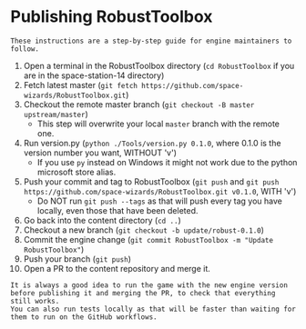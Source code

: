 ﻿# Publishing RobustToolbox

```admonish info
These instructions are a step-by-step guide for engine maintainers to follow.
```

1. Open a terminal in the RobustToolbox directory (`cd RobustToolbox` if you are in the space-station-14 directory)
2. Fetch latest master (`git fetch https://github.com/space-wizards/RobustToolbox.git`)
3. Checkout the remote master branch (`git checkout -B master upstream/master`)
   - This step will overwrite your local `master` branch with the remote one.
4. Run version.py (`python ./Tools/version.py 0.1.0`, where 0.1.0 is the version number you want, WITHOUT 'v')
   - If you use `py` instead on Windows it might not work due to the python microsoft store alias.
5. Push your commit and tag to RobustToolbox (`git push` and `git push https://github.com/space-wizards/RobustToolbox.git v0.1.0`, WITH 'v')
   - Do NOT run `git push --tags` as that will push every tag you have locally, even those that have been deleted.
6. Go back into the content directory (`cd ..`)
7. Checkout a new branch (`git checkout -b update/robust-0.1.0`)
8. Commit the engine change (`git commit RobustToolbox -m "Update RobustToolbox"`)
9. Push your branch (`git push`)
10. Open a PR to the content repository and merge it.

```admonish warning
It is always a good idea to run the game with the new engine version before publishing it and merging the PR, to check that everything still works.
You can also run tests locally as that will be faster than waiting for them to run on the GitHub workflows.
```

